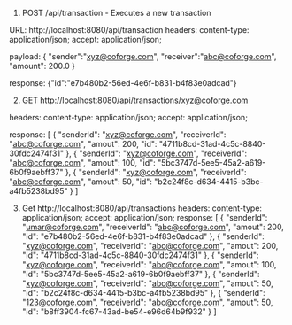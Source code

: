 1. POST /api/transaction - Executes a new transaction

URL: http://localhost:8080/api/transaction
headers:
content-type: application/json;
accept: application/json;

payload:
{
"sender":"xyz@coforge.com",
"receiver":"abc@coforge.com",
"amount": 200.0
}

response:
{"id":"e7b480b2-56ed-4e6f-b831-b4f83e0adcad"}

2. GET http://localhost:8080/api/transactions/xyz@coforge.com

headers:
content-type: application/json;
accept: application/json;

response:
[
{
"senderId": "xyz@coforge.com",
"receiverId": "abc@coforge.com",
"amout": 200,
"id": "4711b8cd-31ad-4c5c-8840-30fdc2474f31"
},
{
"senderId": "xyz@coforge.com",
"receiverId": "abc@coforge.com",
"amout": 100,
"id": "5bc3747d-5ee5-45a2-a619-6b0f9aebff37"
},
{
"senderId": "xyz@coforge.com",
"receiverId": "abc@coforge.com",
"amout": 50,
"id": "b2c24f8c-d634-4415-b3bc-a4fb5238bd95"
}
]

3. Get http://localhost:8080/api/transactions
   headers:
   content-type: application/json;
   accept: application/json;
   response:
   [
   {
   "senderId": "umar@coforge.com",
   "receiverId": "abc@coforge.com",
   "amout": 200,
   "id": "e7b480b2-56ed-4e6f-b831-b4f83e0adcad"
   },
   {
   "senderId": "xyz@coforge.com",
   "receiverId": "abc@coforge.com",
   "amout": 200,
   "id": "4711b8cd-31ad-4c5c-8840-30fdc2474f31"
   },
   {
   "senderId": "xyz@coforge.com",
   "receiverId": "abc@coforge.com",
   "amout": 100,
   "id": "5bc3747d-5ee5-45a2-a619-6b0f9aebff37"
   },
   {
   "senderId": "xyz@coforge.com",
   "receiverId": "abc@coforge.com",
   "amout": 50,
   "id": "b2c24f8c-d634-4415-b3bc-a4fb5238bd95"
   },
   {
   "senderId": "123@coforge.com",
   "receiverId": "abc@coforge.com",
   "amout": 50,
   "id": "b8ff3904-fc67-43ad-be54-e96d64b9f932"
   }
   ]
